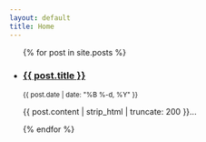 ```yaml
---
layout: default
title: Home
---
```


<ul class="post-list">
  {% for post in site.posts %}
  <li>
    <h3><a href="{{ post.url | relative_url }}">{{ post.title }}</a></h3>
    <small>{{ post.date | date: "%B %-d, %Y" }}</small>
    <p>{{ post.content | strip_html | truncate: 200 }}...</p>
  </li>
  {% endfor %}
</ul>

